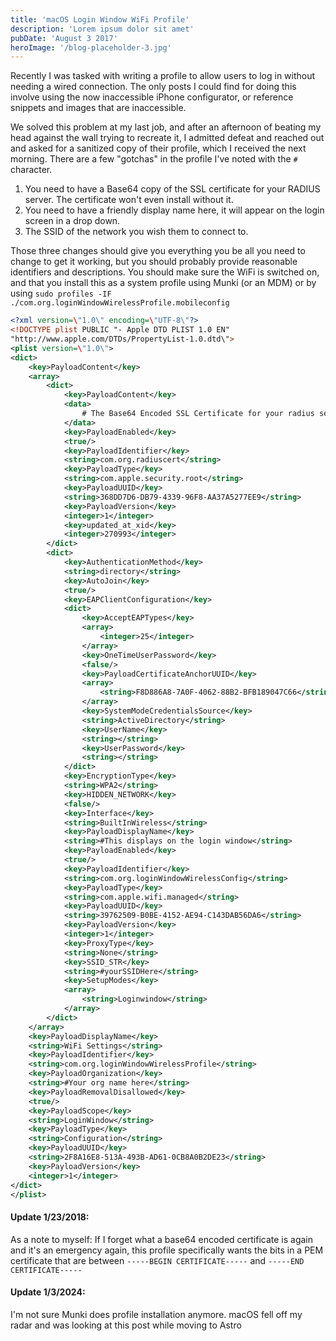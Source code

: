 ```yaml
---
title: 'macOS Login Window WiFi Profile'
description: 'Lorem ipsum dolor sit amet'
pubDate: 'August 3 2017'
heroImage: '/blog-placeholder-3.jpg'
---
```

Recently I was tasked with writing a profile to allow users to log in without needing a wired connection. The only posts I could find for doing this involve using the now inaccessible iPhone configurator, or reference snippets and images that are inaccessible.

We solved this problem at my last job, and after an afternoon of beating my head against the wall trying to recreate it, I admitted defeat and reached out and asked for a sanitized copy of their profile, which I received the next morning. There are a few "gotchas" in the profile I've noted with the `#` character. 
1. You need to have a Base64 copy of the SSL certificate for your RADIUS server. The certificate won't even install without it.
2. You need to have a friendly display name here, it will appear on the login screen in a drop down.
3. The SSID of the network you wish them to connect to.

Those three changes should give you everything you be all you need to change to get it working, but you should probably provide reasonable identifiers and descriptions. You should make sure the WiFi is switched on, and that you install this as a system profile using Munki (or an MDM) or by using `sudo profiles -IF ./com.org.loginWindowWirelessProfile.mobileconfig`
```xml
<?xml version=\"1.0\" encoding=\"UTF-8\"?>
<!DOCTYPE plist PUBLIC "- Apple DTD PLIST 1.0 EN" 
"http://www.apple.com/DTDs/PropertyList-1.0.dtd\">
<plist version=\"1.0\">
<dict>
    <key>PayloadContent</key>
    <array>
        <dict>
            <key>PayloadContent</key>
            <data>
                # The Base64 Encoded SSL Certificate for your radius server goes here. This is required.
            </data>
            <key>PayloadEnabled</key>
            <true/>
            <key>PayloadIdentifier</key>
            <string>com.org.radiuscert</string>
            <key>PayloadType</key>
            <string>com.apple.security.root</string>
            <key>PayloadUUID</key>
            <string>368DD7D6-DB79-4339-96F8-AA37A5277EE9</string>
            <key>PayloadVersion</key>
            <integer>1</integer>
            <key>updated_at_xid</key>
            <integer>270993</integer>
        </dict>
        <dict>
            <key>AuthenticationMethod</key>
            <string>directory</string>
            <key>AutoJoin</key>
            <true/>
            <key>EAPClientConfiguration</key>
            <dict>
                <key>AcceptEAPTypes</key>
                <array>
                    <integer>25</integer>
                </array>
                <key>OneTimeUserPassword</key>
                <false/>
                <key>PayloadCertificateAnchorUUID</key>
                <array>
                    <string>F8D886A8-7A0F-4062-88B2-BFB189047C66</string>
                </array>
                <key>SystemModeCredentialsSource</key>
                <string>ActiveDirectory</string>
                <key>UserName</key>
                <string></string>
                <key>UserPassword</key>
                <string></string>
            </dict>
            <key>EncryptionType</key>
            <string>WPA2</string>
            <key>HIDDEN_NETWORK</key>
            <false/>
            <key>Interface</key>
            <string>BuiltInWireless</string>
            <key>PayloadDisplayName</key>
            <string>#This displays on the login window</string>
            <key>PayloadEnabled</key>
            <true/>
            <key>PayloadIdentifier</key>
            <string>com.org.loginWindowWirelessConfig</string>
            <key>PayloadType</key>
            <string>com.apple.wifi.managed</string>
            <key>PayloadUUID</key>
            <string>39762509-B0BE-4152-AE94-C143DAB56DA6</string>
            <key>PayloadVersion</key>
            <integer>1</integer>
            <key>ProxyType</key>
            <string>None</string>
            <key>SSID_STR</key>
            <string>#yourSSIDHere</string>
            <key>SetupModes</key>
            <array>
                <string>Loginwindow</string>
            </array>
        </dict>
    </array>
    <key>PayloadDisplayName</key>
    <string>WiFi Settings</string>
    <key>PayloadIdentifier</key>
    <string>com.org.loginWindowWirelessProfile</string>
    <key>PayloadOrganization</key>
    <string>#Your org name here</string>
    <key>PayloadRemovalDisallowed</key>
    <true/>
    <key>PayloadScope</key>
    <string>LoginWindow</string>
    <key>PayloadType</key>
    <string>Configuration</string>
    <key>PayloadUUID</key>
    <string>2F8A16E8-513A-493B-AD61-0CB8A0B2DE23</string>
    <key>PayloadVersion</key>
    <integer>1</integer>
</dict>
</plist>


```

#### Update 1/23/2018:
As a note to myself: If I forget what a base64 encoded certificate is again and it's an emergency again, this profile specifically wants the bits in a PEM certificate that are between `-----BEGIN CERTIFICATE-----` and `-----END CERTIFICATE-----`

#### Update 1/3/2024:
I'm not sure Munki does profile installation anymore. macOS fell off my radar and was looking at this post while moving to Astro